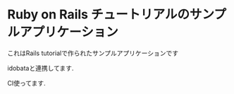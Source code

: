 # Ruby on Rails チュートリアルのサンプルアプリケーション

これはRails tutorialで作られたサンプルアプリケーションです

idobataと連携してます.

CI使ってます.
